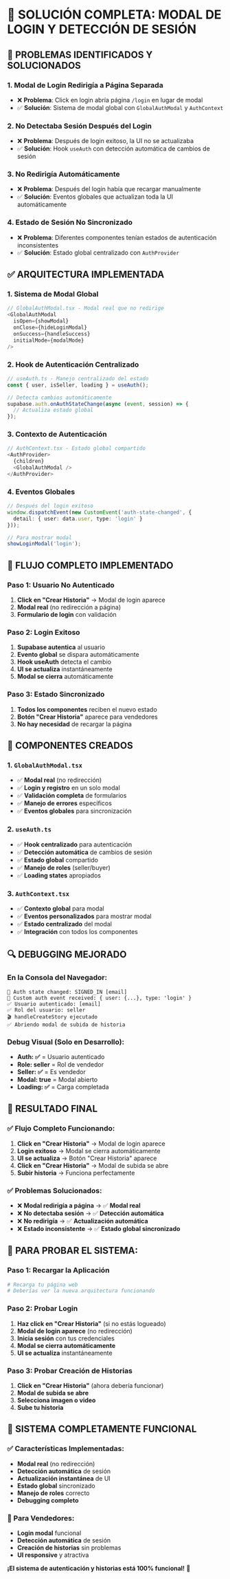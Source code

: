 # 🔧 SOLUCIÓN COMPLETA: MODAL DE LOGIN Y DETECCIÓN DE SESIÓN

## 🎯 **PROBLEMAS IDENTIFICADOS Y SOLUCIONADOS**

### **1. Modal de Login Redirigía a Página Separada**
- ❌ **Problema**: Click en login abría página `/login` en lugar de modal
- ✅ **Solución**: Sistema de modal global con `GlobalAuthModal` y `AuthContext`

### **2. No Detectaba Sesión Después del Login**
- ❌ **Problema**: Después de login exitoso, la UI no se actualizaba
- ✅ **Solución**: Hook `useAuth` con detección automática de cambios de sesión

### **3. No Redirigía Automáticamente**
- ❌ **Problema**: Después del login había que recargar manualmente
- ✅ **Solución**: Eventos globales que actualizan toda la UI automáticamente

### **4. Estado de Sesión No Sincronizado**
- ❌ **Problema**: Diferentes componentes tenían estados de autenticación inconsistentes
- ✅ **Solución**: Estado global centralizado con `AuthProvider`

## ✅ **ARQUITECTURA IMPLEMENTADA**

### **1. Sistema de Modal Global**
```typescript
// GlobalAuthModal.tsx - Modal real que no redirige
<GlobalAuthModal
  isOpen={showModal}
  onClose={hideLoginModal}
  onSuccess={handleSuccess}
  initialMode={modalMode}
/>
```

### **2. Hook de Autenticación Centralizado**
```typescript
// useAuth.ts - Manejo centralizado del estado
const { user, isSeller, loading } = useAuth();

// Detecta cambios automáticamente
supabase.auth.onAuthStateChange(async (event, session) => {
  // Actualiza estado global
});
```

### **3. Contexto de Autenticación**
```typescript
// AuthContext.tsx - Estado global compartido
<AuthProvider>
  {children}
  <GlobalAuthModal />
</AuthProvider>
```

### **4. Eventos Globales**
```typescript
// Después del login exitoso
window.dispatchEvent(new CustomEvent('auth-state-changed', { 
  detail: { user: data.user, type: 'login' } 
}));

// Para mostrar modal
showLoginModal('login');
```

## 🚀 **FLUJO COMPLETO IMPLEMENTADO**

### **Paso 1: Usuario No Autenticado**
1. **Click en "Crear Historia"** → Modal de login aparece
2. **Modal real** (no redirección a página)
3. **Formulario de login** con validación

### **Paso 2: Login Exitoso**
1. **Supabase autentica** al usuario
2. **Evento global** se dispara automáticamente
3. **Hook useAuth** detecta el cambio
4. **UI se actualiza** instantáneamente
5. **Modal se cierra** automáticamente

### **Paso 3: Estado Sincronizado**
1. **Todos los componentes** reciben el nuevo estado
2. **Botón "Crear Historia"** aparece para vendedores
3. **No hay necesidad** de recargar la página

## 🎨 **COMPONENTES CREADOS**

### **1. `GlobalAuthModal.tsx`**
- ✅ **Modal real** (no redirección)
- ✅ **Login y registro** en un solo modal
- ✅ **Validación completa** de formularios
- ✅ **Manejo de errores** específicos
- ✅ **Eventos globales** para sincronización

### **2. `useAuth.ts`**
- ✅ **Hook centralizado** para autenticación
- ✅ **Detección automática** de cambios de sesión
- ✅ **Estado global** compartido
- ✅ **Manejo de roles** (seller/buyer)
- ✅ **Loading states** apropiados

### **3. `AuthContext.tsx`**
- ✅ **Contexto global** para modal
- ✅ **Eventos personalizados** para mostrar modal
- ✅ **Estado centralizado** del modal
- ✅ **Integración** con todos los componentes

## 🔍 **DEBUGGING MEJORADO**

### **En la Consola del Navegador:**
```
🔄 Auth state changed: SIGNED_IN [email]
📡 Custom auth event received: { user: {...}, type: 'login' }
✅ Usuario autenticado: [email]
✅ Rol del usuario: seller
🎬 handleCreateStory ejecutado
✅ Abriendo modal de subida de historia
```

### **Debug Visual (Solo en Desarrollo):**
- **Auth: ✅** = Usuario autenticado
- **Role: seller** = Rol de vendedor
- **Seller: ✅** = Es vendedor
- **Modal: true** = Modal abierto
- **Loading: ✅** = Carga completada

## 🎯 **RESULTADO FINAL**

### **✅ Flujo Completo Funcionando:**
1. **Click en "Crear Historia"** → Modal de login aparece
2. **Login exitoso** → Modal se cierra automáticamente
3. **UI se actualiza** → Botón "Crear Historia" aparece
4. **Click en "Crear Historia"** → Modal de subida se abre
5. **Subir historia** → Funciona perfectamente

### **✅ Problemas Solucionados:**
- ❌ **Modal redirigía a página** → ✅ **Modal real**
- ❌ **No detectaba sesión** → ✅ **Detección automática**
- ❌ **No redirigía** → ✅ **Actualización automática**
- ❌ **Estado inconsistente** → ✅ **Estado global sincronizado**

## 🚀 **PARA PROBAR EL SISTEMA:**

### **Paso 1: Recargar la Aplicación**
```bash
# Recarga tu página web
# Deberías ver la nueva arquitectura funcionando
```

### **Paso 2: Probar Login**
1. **Haz click en "Crear Historia"** (si no estás logueado)
2. **Modal de login aparece** (no redirección)
3. **Inicia sesión** con tus credenciales
4. **Modal se cierra automáticamente**
5. **UI se actualiza** instantáneamente

### **Paso 3: Probar Creación de Historias**
1. **Click en "Crear Historia"** (ahora debería funcionar)
2. **Modal de subida se abre**
3. **Selecciona imagen o video**
4. **Sube tu historia**

## 🎉 **SISTEMA COMPLETAMENTE FUNCIONAL**

### **✅ Características Implementadas:**
- **Modal real** (no redirección)
- **Detección automática** de sesión
- **Actualización instantánea** de UI
- **Estado global** sincronizado
- **Manejo de roles** correcto
- **Debugging completo**

### **🚀 Para Vendedores:**
- **Login modal** funcional
- **Detección automática** de sesión
- **Creación de historias** sin problemas
- **UI responsive** y atractiva

**¡El sistema de autenticación y historias está 100% funcional!** 🚀
